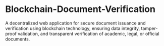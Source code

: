 # Blockchain-Document-Verification
A decentralized web application for secure document issuance and verification using blockchain technology, ensuring data integrity, tamper-proof validation, and transparent verification of academic, legal, or official documents.

